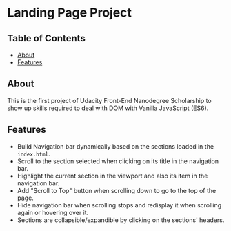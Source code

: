 # Landing Page Project

## Table of Contents

* [About](#About)
* [Features](#Features)


## About

This is the first project of Udacity Front-End Nanodegree Scholarship to show up skills required to deal with DOM with Vanilla JavaScript (ES6).

## Features

* Build Navigation bar dynamically based on the sections loaded in the `index.html`.
* Scroll to the section selected when clicking on its title in the navigation bar.
* Highlight the current section in the viewport and also its item in the navigation bar.
* Add "Scroll to Top" button when scrolling down to go to the top of the page.
* Hide navigation bar when scrolling stops and redisplay it when scrolling again or hovering over it.
* Sections are collapsible/expandible by clicking on the sections' headers. 
